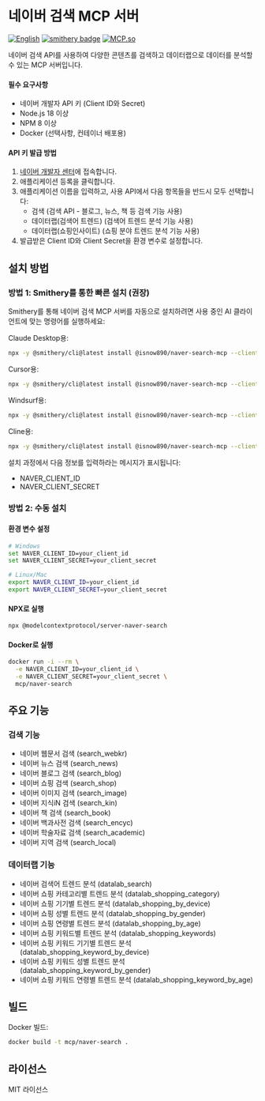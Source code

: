 # 네이버 검색 MCP 서버

[![English](https://img.shields.io/badge/English-README-blue)](README.md)
[![smithery badge](https://smithery.ai/badge/@isnow890/naver-search-mcp)](https://smithery.ai/server/@isnow890/naver-search-mcp)
[![MCP.so](https://img.shields.io/badge/MCP.so-Naver%20Search%20MCP-blue)](https://mcp.so/server/naver-search-mcp/isnow890)

네이버 검색 API를 사용하여 다양한 콘텐츠를 검색하고 데이터랩으로 데이터를 분석할 수 있는 MCP 서버입니다.

#### 필수 요구사항

- 네이버 개발자 API 키 (Client ID와 Secret)
- Node.js 18 이상
- NPM 8 이상
- Docker (선택사항, 컨테이너 배포용)

#### API 키 발급 방법

1. [네이버 개발자 센터](https://developers.naver.com/apps/#/register)에 접속합니다.
2. 애플리케이션 등록을 클릭합니다.
3. 애플리케이션 이름을 입력하고, 사용 API에서 다음 항목들을 반드시 모두 선택합니다:
   - 검색 (검색 API - 블로그, 뉴스, 책 등 검색 기능 사용)
   - 데이터랩(검색어 트렌드) (검색어 트렌드 분석 기능 사용)
   - 데이터랩(쇼핑인사이트) (쇼핑 분야 트렌드 분석 기능 사용)
4. 발급받은 Client ID와 Client Secret을 환경 변수로 설정합니다.

## 설치 방법

### 방법 1: Smithery를 통한 빠른 설치 (권장)

Smithery를 통해 네이버 검색 MCP 서버를 자동으로 설치하려면 사용 중인 AI 클라이언트에 맞는 명령어를 실행하세요:

Claude Desktop용:

```bash
npx -y @smithery/cli@latest install @isnow890/naver-search-mcp --client claude
```

Cursor용:

```bash
npx -y @smithery/cli@latest install @isnow890/naver-search-mcp --client cursor
```

Windsurf용:

```bash
npx -y @smithery/cli@latest install @isnow890/naver-search-mcp --client windsurf
```

Cline용:

```bash
npx -y @smithery/cli@latest install @isnow890/naver-search-mcp --client cline
```

설치 과정에서 다음 정보를 입력하라는 메시지가 표시됩니다:

- NAVER_CLIENT_ID
- NAVER_CLIENT_SECRET

### 방법 2: 수동 설치



#### 환경 변수 설정

```bash
# Windows
set NAVER_CLIENT_ID=your_client_id
set NAVER_CLIENT_SECRET=your_client_secret

# Linux/Mac
export NAVER_CLIENT_ID=your_client_id
export NAVER_CLIENT_SECRET=your_client_secret
```

#### NPX로 실행

```bash
npx @modelcontextprotocol/server-naver-search
```

#### Docker로 실행

```bash
docker run -i --rm \
  -e NAVER_CLIENT_ID=your_client_id \
  -e NAVER_CLIENT_SECRET=your_client_secret \
  mcp/naver-search
```

## 주요 기능

### 검색 기능

- 네이버 웹문서 검색 (search_webkr)
- 네이버 뉴스 검색 (search_news)
- 네이버 블로그 검색 (search_blog)
- 네이버 쇼핑 검색 (search_shop)
- 네이버 이미지 검색 (search_image)
- 네이버 지식iN 검색 (search_kin)
- 네이버 책 검색 (search_book)
- 네이버 백과사전 검색 (search_encyc)
- 네이버 학술자료 검색 (search_academic)
- 네이버 지역 검색 (search_local)

### 데이터랩 기능

- 네이버 검색어 트렌드 분석 (datalab_search)
- 네이버 쇼핑 카테고리별 트렌드 분석 (datalab_shopping_category)
- 네이버 쇼핑 기기별 트렌드 분석 (datalab_shopping_by_device)
- 네이버 쇼핑 성별 트렌드 분석 (datalab_shopping_by_gender)
- 네이버 쇼핑 연령별 트렌드 분석 (datalab_shopping_by_age)
- 네이버 쇼핑 키워드별 트렌드 분석 (datalab_shopping_keywords)
- 네이버 쇼핑 키워드 기기별 트렌드 분석 (datalab_shopping_keyword_by_device)
- 네이버 쇼핑 키워드 성별 트렌드 분석 (datalab_shopping_keyword_by_gender)
- 네이버 쇼핑 키워드 연령별 트렌드 분석 (datalab_shopping_keyword_by_age)

## 빌드

Docker 빌드:

```bash
docker build -t mcp/naver-search .
```

## 라이선스

MIT 라이선스
